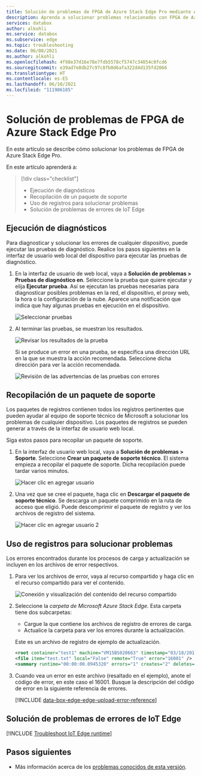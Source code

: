 ```yaml
---
title: Solución de problemas de FPGA de Azure Stack Edge Pro mediante Azure Portal
description: Aprenda a solucionar problemas relacionados con FPGA de Azure Stack Edge Pro. Puede ejecutar diagnósticos, recopilar información de soporte técnico y usar registros para solucionar problemas.
services: databox
author: alkohli
ms.service: databox
ms.subservice: edge
ms.topic: troubleshooting
ms.date: 06/08/2021
ms.author: alkohli
ms.openlocfilehash: 4f98e37d16e78e7fdb5578cf5747c34054c0fcd6
ms.sourcegitcommit: e39ad7e8db27c97c8fb0d6afa322d4d135fd2066
ms.translationtype: HT
ms.contentlocale: es-ES
ms.lasthandoff: 06/10/2021
ms.locfileid: "111986185"
---
```

# <a name="troubleshoot-your-azure-stack-edge-pro-fpga-issues"></a>Solución de problemas de FPGA de Azure Stack Edge Pro

En este artículo se describe cómo solucionar los problemas de FPGA de Azure Stack Edge Pro. 

En este artículo aprenderá a:

> [!div class="checklist"]
>
> * Ejecución de diagnósticos
> * Recopilación de un paquete de soporte
> * Uso de registros para solucionar problemas
> * Solución de problemas de errores de IoT Edge

## <a name="run-diagnostics"></a>Ejecución de diagnósticos

Para diagnosticar y solucionar los errores de cualquier dispositivo, puede ejecutar las pruebas de diagnóstico. Realice los pasos siguientes en la interfaz de usuario web local del dispositivo para ejecutar las pruebas de diagnóstico.

1. En la interfaz de usuario de web local, vaya a **Solución de problemas > Pruebas de diagnóstico en**. Seleccione la prueba que quiere ejecutar y elija **Ejecutar prueba**. Así se ejecutan las pruebas necesarias para diagnosticar posibles problemas en la red, el dispositivo, el proxy web, la hora o la configuración de la nube. Aparece una notificación que indica que hay algunas pruebas en ejecución en el dispositivo.

    ![Seleccionar pruebas](media/azure-stack-edge-troubleshoot/run-diag-1.png)

2. Al terminar las pruebas, se muestran los resultados.

    ![Revisar los resultados de la prueba](media/azure-stack-edge-troubleshoot/run-diag-2.png)

    Si se produce un error en una prueba, se especifica una dirección URL en la que se muestra la acción recomendada. Seleccione dicha dirección para ver la acción recomendada.

    ![Revisión de las advertencias de las pruebas con errores](media/azure-stack-edge-troubleshoot/run-diag-3.png)

## <a name="collect-support-package"></a>Recopilación de un paquete de soporte

Los paquetes de registros contienen todos los registros pertinentes que pueden ayudar al equipo de soporte técnico de Microsoft a solucionar los problemas de cualquier dispositivo. Los paquetes de registros se pueden generar a través de la interfaz de usuario web local.

Siga estos pasos para recopilar un paquete de soporte.

1. En la interfaz de usuario web local, vaya a **Solución de problemas > Soporte**. Seleccione **Crear un paquete de soporte técnico**. El sistema empieza a recopilar el paquete de soporte. Dicha recopilación puede tardar varios minutos.

    ![Hacer clic en agregar usuario](media/azure-stack-edge-troubleshoot/collect-logs-1.png)

2. Una vez que se cree el paquete, haga clic en **Descargar el paquete de soporte técnico**. Se descarga un paquete comprimido en la ruta de acceso que eligió. Puede descomprimir el paquete de registro y ver los archivos de registro del sistema.

    ![Hacer clic en agregar usuario 2](media/azure-stack-edge-troubleshoot/collect-logs-2.png)

## <a name="use-logs-to-troubleshoot"></a>Uso de registros para solucionar problemas

Los errores encontrados durante los procesos de carga y actualización se incluyen en los archivos de error respectivos.

1. Para ver los archivos de error, vaya al recurso compartido y haga clic en el recurso compartido para ver el contenido. 

      ![Conexión y visualización del contenido del recurso compartido](media/azure-stack-edge-troubleshoot/troubleshoot-logs-1.png)

2. Seleccione la _carpeta de Microsoft Azure Stack Edge_. Esta carpeta tiene dos subcarpetas:

    * Cargue la que contiene los archivos de registro de errores de carga.
    * Actualice la carpeta para ver los errores durante la actualización.

    Este es un archivo de registro de ejemplo de actualización.

    ```xml
    <root container="test1" machine="VM15BS020663" timestamp="03/18/2019 00:11:10" />
    <file item="test.txt" local="False" remote="True" error="16001" />
    <summary runtime="00:00:00.0945320" errors="1" creates="2" deletes="0" insync="3" replaces="0" pending="9" />
    ```

3. Cuando vea un error en este archivo (resaltado en el ejemplo), anote el código de error, en este caso el 16001. Busque la descripción del código de error en la siguiente referencia de errores.

    [!INCLUDE [data-box-edge-edge-upload-error-reference](../../includes/data-box-edge-gateway-upload-error-reference.md)]

## <a name="troubleshoot-iot-edge-errors"></a>Solución de problemas de errores de IoT Edge

[!INCLUDE [Troubleshoot IoT Edge runtime](../../includes/azure-stack-edge-iot-troubleshoot-compute.md)]

## <a name="next-steps"></a>Pasos siguientes

* Más información acerca de los [problemas conocidos de esta versión](../databox-gateway/data-box-gateway-release-notes.md).